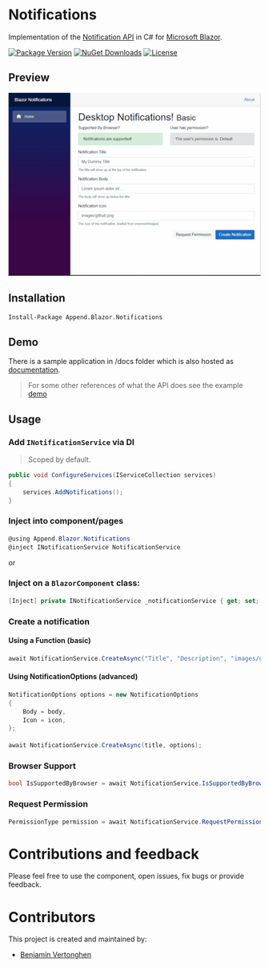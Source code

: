 # Notifications
Implementation of the [Notification API](https://developer.mozilla.org/en-US/docs/Web/API/notification) in C# for [Microsoft Blazor](https://github.com/aspnet/Blazor).

[![Package Version](https://img.shields.io/nuget/v/Append.Blazor.Notifications.svg)](https://www.nuget.org/packages/Append.Blazor.Notifications)
[![NuGet Downloads](https://img.shields.io/nuget/dt/Append.Blazor.Notifications.svg)](https://www.nuget.org/packages/Append.Blazor.Notifications)
[![License](https://img.shields.io/github/license/Append-IT/Blazor.Notifications.svg)](https://github.com/Append-IT/Blazor.Notifications/blob/main/LICENSE)

## Preview
![](docs/wwwroot/images/intro.gif)

## Installation

```
Install-Package Append.Blazor.Notifications
```

## Demo
There is a sample application in /docs folder which is also hosted as [documentation](https://agreeable-rock-071180b03.azurestaticapps.net). 
> For some other references of what the API does see the example [demo](https://web-push-book.gauntface.com/demos/notification-examples/)

## Usage

### Add `INotificationService` via DI
> Scoped by default.
```csharp
public void ConfigureServices(IServiceCollection services)
{
    services.AddNotifications();
}
```

### Inject into component/pages
```csharp
@using Append.Blazor.Notifications
@inject INotificationService NotificationService
```

or

### Inject on a `BlazorComponent` class:

```c#
[Inject] private INotificationService _notificationService { get; set; }
```

### Create a notification
#### Using a Function (basic)
```csharp
await NotificationService.CreateAsync("Title", "Description", "images/github.png");
```

#### Using NotificationOptions (advanced)
```csharp
NotificationOptions options = new NotificationOptions
{
    Body = body,
    Icon = icon,
};

await NotificationService.CreateAsync(title, options);
```
 ### Browser Support
```csharp
bool IsSupportedByBrowser = await NotificationService.IsSupportedByBrowserAsync()
```
### Request Permission
```csharp
PermissionType permission = await NotificationService.RequestPermissionAsync();
```

# Contributions and feedback

Please feel free to use the component, open issues, fix bugs or provide feedback.

# Contributors

This project is created and maintained by:

- [Benjamin Vertonghen](https://github.com/vertonghenb)
